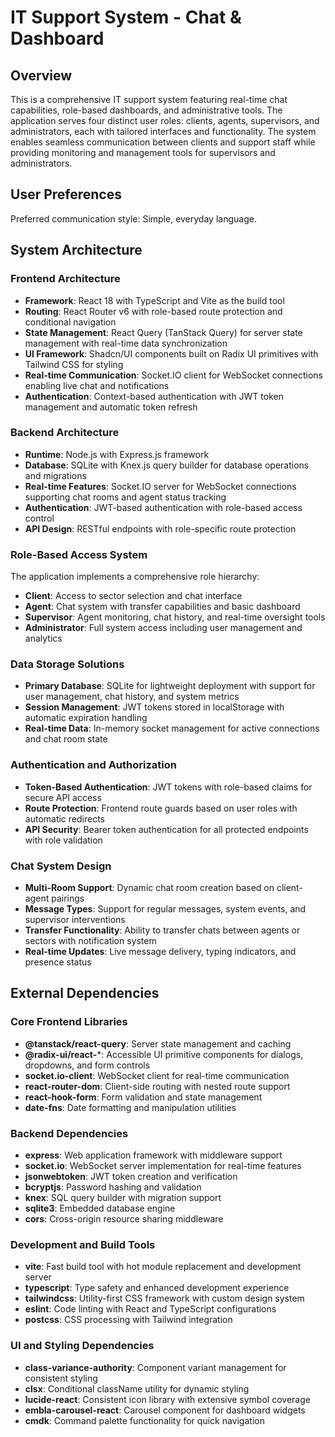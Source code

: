 # IT Support System - Chat & Dashboard

## Overview

This is a comprehensive IT support system featuring real-time chat capabilities, role-based dashboards, and administrative tools. The application serves four distinct user roles: clients, agents, supervisors, and administrators, each with tailored interfaces and functionality. The system enables seamless communication between clients and support staff while providing monitoring and management tools for supervisors and administrators.

## User Preferences

Preferred communication style: Simple, everyday language.

## System Architecture

### Frontend Architecture
- **Framework**: React 18 with TypeScript and Vite as the build tool
- **Routing**: React Router v6 with role-based route protection and conditional navigation
- **State Management**: React Query (TanStack Query) for server state management with real-time data synchronization
- **UI Framework**: Shadcn/UI components built on Radix UI primitives with Tailwind CSS for styling
- **Real-time Communication**: Socket.IO client for WebSocket connections enabling live chat and notifications
- **Authentication**: Context-based authentication with JWT token management and automatic token refresh

### Backend Architecture
- **Runtime**: Node.js with Express.js framework
- **Database**: SQLite with Knex.js query builder for database operations and migrations
- **Real-time Features**: Socket.IO server for WebSocket connections supporting chat rooms and agent status tracking
- **Authentication**: JWT-based authentication with role-based access control
- **API Design**: RESTful endpoints with role-specific route protection

### Role-Based Access System
The application implements a comprehensive role hierarchy:
- **Client**: Access to sector selection and chat interface
- **Agent**: Chat system with transfer capabilities and basic dashboard
- **Supervisor**: Agent monitoring, chat history, and real-time oversight tools
- **Administrator**: Full system access including user management and analytics

### Data Storage Solutions
- **Primary Database**: SQLite for lightweight deployment with support for user management, chat history, and system metrics
- **Session Management**: JWT tokens stored in localStorage with automatic expiration handling
- **Real-time Data**: In-memory socket management for active connections and chat room state

### Authentication and Authorization
- **Token-Based Authentication**: JWT tokens with role-based claims for secure API access
- **Route Protection**: Frontend route guards based on user roles with automatic redirects
- **API Security**: Bearer token authentication for all protected endpoints with role validation

### Chat System Design
- **Multi-Room Support**: Dynamic chat room creation based on client-agent pairings
- **Message Types**: Support for regular messages, system events, and supervisor interventions
- **Transfer Functionality**: Ability to transfer chats between agents or sectors with notification system
- **Real-time Updates**: Live message delivery, typing indicators, and presence status

## External Dependencies

### Core Frontend Libraries
- **@tanstack/react-query**: Server state management and caching
- **@radix-ui/react-***: Accessible UI primitive components for dialogs, dropdowns, and form controls
- **socket.io-client**: WebSocket client for real-time communication
- **react-router-dom**: Client-side routing with nested route support
- **react-hook-form**: Form validation and state management
- **date-fns**: Date formatting and manipulation utilities

### Backend Dependencies
- **express**: Web application framework with middleware support
- **socket.io**: WebSocket server implementation for real-time features
- **jsonwebtoken**: JWT token creation and verification
- **bcryptjs**: Password hashing and validation
- **knex**: SQL query builder with migration support
- **sqlite3**: Embedded database engine
- **cors**: Cross-origin resource sharing middleware

### Development and Build Tools
- **vite**: Fast build tool with hot module replacement and development server
- **typescript**: Type safety and enhanced development experience
- **tailwindcss**: Utility-first CSS framework with custom design system
- **eslint**: Code linting with React and TypeScript configurations
- **postcss**: CSS processing with Tailwind integration

### UI and Styling Dependencies
- **class-variance-authority**: Component variant management for consistent styling
- **clsx**: Conditional className utility for dynamic styling
- **lucide-react**: Consistent icon library with extensive symbol coverage
- **embla-carousel-react**: Carousel component for dashboard widgets
- **cmdk**: Command palette functionality for quick navigation